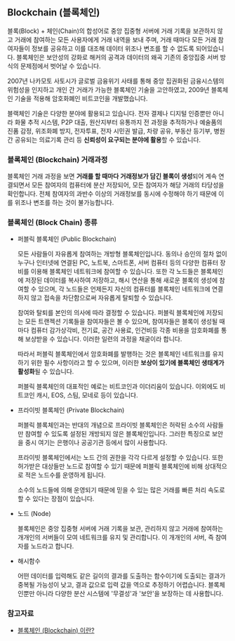 ## Blockchain (블록체인)

블록(Block) + 체인(Chain)의 합성어로 중앙 집중형 서버에 거래 기록을 보관하지 않고 거래에 참여하는 모든 사용자에게 거래 내역을 보내 주며, 거래 때마다 모든 거래 참여자들이 정보를 공유하고 이를 대조해 데이터 위조나 변조를 할 수 없도록 되어있습니다. 블록체인은 보안성의 강화로 해커의 공격과 데이터의 왜곡 기존의 중앙집중 서버 방식의 문제점에서 벗어날 수 있습니다.

2007년 나카모토 사토시가 글로벌 금융위기 사태를 통해 중앙 집권화된 금융시스템의 위험성을 인지하고 개인 간 거래가 가능한 블록체인 기술을 고안하였고, 2009년 블록체인 기술을 적용해 암호화폐인 비트코인을 개발했습니다.

블랙체인 기술은 다양한 분야에 활용되고 있습니다. 전자 결제나 디지털 인증뿐만 아니라 화물 추적 시스템, P2P 대출, 원산지부터 유통까지 전 과정을 추적하거나 예술품의 진품 감정, 위조화폐 방지, 전자투표, 전자 시민권 발급, 차량 공유, 부동산 등기부, 병원 간 공유되는 의료기록 관리 등 **신뢰성이 요구되는 분야에 활용**할 수 있습니다.

### 블록체인 (Blockchain) 거래과정

블록체인 거래 과정을 보면 **거래를 할 때마다 거래정보가 담긴 블록이 생성**되어 계속 연결되면서 모든 참여자의 컴퓨터에 분산 저장되어, 모든 참여자가 해당 거래의 타당성을 확인합니다. 전체 참여자의 과반수 이상의 거래정보를 동시에 수정해야 하기 때문에 이를 위조나 변조를 하는 것이 불가능합니다.

### 블록체인 (Block Chain) 종류

- 퍼블릭 블록체인 (Public Blockchain)

  모든 사람들이 자유롭게 참여하는 개방형 블록체인입니다. 동의나 승인의 절차 없이 누구나 인터넷에 연결된 PC, 노트북, 스마트폰, 서버 컴퓨터 등의 다양한 컴퓨터 장비를 이용해 블록체인 네트워크에 참여할 수 있습니다. 또한 각 노드들은 블록체인에 저장된 데이터를 복사하여 저장하고, 해시 연산을 통해 새로운 블록의 생성에 참여할 수 있으며, 각 노드들은 언제든지 자신의 컴퓨터를 블록체인 네트워크에 연결하지 않고 접속을 차단함으로써 자유롭게 탈퇴할 수 있습니다.

  참여와 탈퇴를 본인의 의사에 따라 결정할 수 있습니다. 퍼블릭 블록체인에 저장되는 모든 트랜젝션 기록들을 참여자들은 볼 수 있으며, 참여자들은 블록이 생성될 때마다 컴퓨터 감가상각비, 전기료, 공간 사용료, 인건비등 각종 비용을 암호화폐를 통해 보상받을 수 있습니다. 이러한 일련의 과정을 채굴이라 합니다.

  따라서 퍼블릭 블록체인에서 암호화폐를 발행하는 것은 블록체인 네트워크를 유지하기 위한 필수 사항이라고 할 수 있으며, 이러한 **보상이 있기에 블록체인 생태계가 활성화**될 수 있습니다.

  퍼블릭 블록체인의 대표적인 예로는 비트코인과 이더리움이 있습니다. 이외에도 비트코인 캐시, EOS, 스팀, 모네로 등이
  있습니다.

- 프라이빗 블록체인 (Private Blockchain)

  퍼블릭 블록체인과는 반대의 개념으로 프라이빗 블록체인은 허락된 소수의 사람들만 참여할 수 있도록 설정된 개방되지 않은 블록체인입니다. 그러한 특징으로 보안을 중시 여기는 은행이나 공공기관 등에서 많이 사용합니다.

  프라이빗 블록체인에서는 노드 간의 권한을 각각 다르게 설정할 수 있습니다. 또한 허가받은 대상들만 노드로 참여할 수 있기 때문에 퍼블릭 블록체인에 비해 상대적으로 적은 노드수를 운영하게 됩니다.

  소수의 노드들에 의해 운영되기 때문에 믿을 수 있는 많은 거래를 빠른 처리 속도로 할 수 있다는 장점이 있습니다.

- 노드 (Node)

  블록체인은 중앙 집중형 서버에 거래 기록을 보관, 관리하지 않고 거래에 참여하는 개개인의 서버들이 모여 네트워크를 유지 및 관리합니다. 이 개개인의 서버, 즉 참여자를 노드라고 합니다.

- 해시함수

  어떤 데이터를 입력해도 같은 길이의 결과를 도출하는 함수이기에 도출되는 결과가 중복될 가능성이 낮고, 결과 값으로 입력 값을 역으로 추정하기 어렵습니다. 블록체인뿐만 아니라 다양한 분산 시스템에 '무결성'과 '보안'을 보장하는 데 사용합니다.

### 참고자료

- [블록체인 (Blockchain) 이란?](https://ttjsalql.tistory.com/17)
